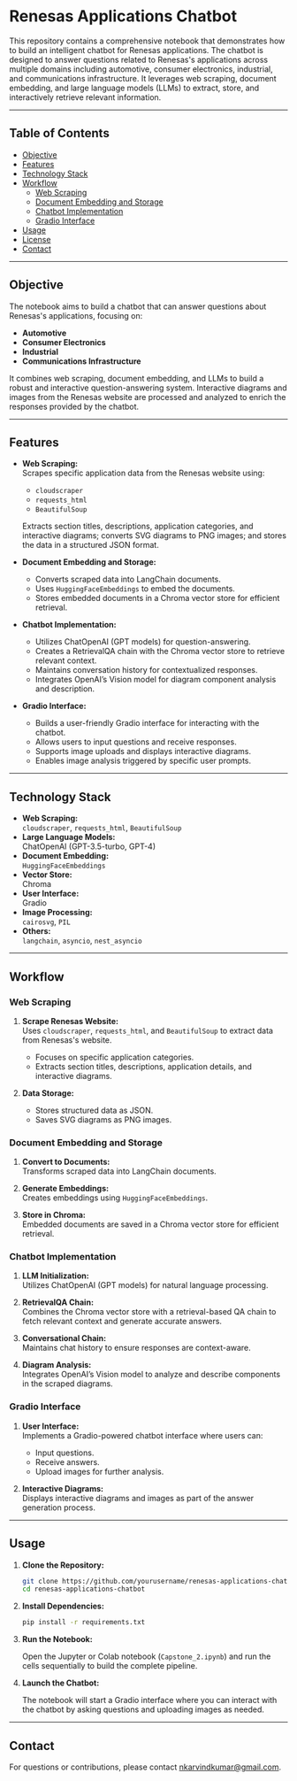 # Renesas Applications Chatbot

This repository contains a comprehensive notebook that demonstrates how to build an intelligent chatbot for Renesas applications. The chatbot is designed to answer questions related to Renesas's applications across multiple domains including automotive, consumer electronics, industrial, and communications infrastructure. It leverages web scraping, document embedding, and large language models (LLMs) to extract, store, and interactively retrieve relevant information.

---

## Table of Contents

- [Objective](#objective)
- [Features](#features)
- [Technology Stack](#technology-stack)
- [Workflow](#workflow)
  - [Web Scraping](#web-scraping)
  - [Document Embedding and Storage](#document-embedding-and-storage)
  - [Chatbot Implementation](#chatbot-implementation)
  - [Gradio Interface](#gradio-interface)
- [Usage](#usage)
- [License](#license)
- [Contact](#contact)

---

## Objective

The notebook aims to build a chatbot that can answer questions about Renesas's applications, focusing on:
- **Automotive**
- **Consumer Electronics**
- **Industrial**
- **Communications Infrastructure**

It combines web scraping, document embedding, and LLMs to build a robust and interactive question-answering system. Interactive diagrams and images from the Renesas website are processed and analyzed to enrich the responses provided by the chatbot.

---

## Features

- **Web Scraping:**  
  Scrapes specific application data from the Renesas website using:
  - `cloudscraper`
  - `requests_html`
  - `BeautifulSoup`
  
  Extracts section titles, descriptions, application categories, and interactive diagrams; converts SVG diagrams to PNG images; and stores the data in a structured JSON format.

- **Document Embedding and Storage:**  
  - Converts scraped data into LangChain documents.
  - Uses `HuggingFaceEmbeddings` to embed the documents.
  - Stores embedded documents in a Chroma vector store for efficient retrieval.

- **Chatbot Implementation:**  
  - Utilizes ChatOpenAI (GPT models) for question-answering.
  - Creates a RetrievalQA chain with the Chroma vector store to retrieve relevant context.
  - Maintains conversation history for contextualized responses.
  - Integrates OpenAI’s Vision model for diagram component analysis and description.

- **Gradio Interface:**  
  - Builds a user-friendly Gradio interface for interacting with the chatbot.
  - Allows users to input questions and receive responses.
  - Supports image uploads and displays interactive diagrams.
  - Enables image analysis triggered by specific user prompts.

---

## Technology Stack

- **Web Scraping:**  
  `cloudscraper`, `requests_html`, `BeautifulSoup`
- **Large Language Models:**  
  ChatOpenAI (GPT-3.5-turbo, GPT-4)
- **Document Embedding:**  
  `HuggingFaceEmbeddings`
- **Vector Store:**  
  Chroma
- **User Interface:**  
  Gradio
- **Image Processing:**  
  `cairosvg`, `PIL`
- **Others:**  
  `langchain`, `asyncio`, `nest_asyncio`

---

## Workflow

### Web Scraping

1. **Scrape Renesas Website:**  
   Uses `cloudscraper`, `requests_html`, and `BeautifulSoup` to extract data from Renesas's website.  
   - Focuses on specific application categories.
   - Extracts section titles, descriptions, application details, and interactive diagrams.
   
2. **Data Storage:**  
   - Stores structured data as JSON.
   - Saves SVG diagrams as PNG images.

### Document Embedding and Storage

1. **Convert to Documents:**  
   Transforms scraped data into LangChain documents.

2. **Generate Embeddings:**  
   Creates embeddings using `HuggingFaceEmbeddings`.

3. **Store in Chroma:**  
   Embedded documents are saved in a Chroma vector store for efficient retrieval.

### Chatbot Implementation

1. **LLM Initialization:**  
   Utilizes ChatOpenAI (GPT models) for natural language processing.

2. **RetrievalQA Chain:**  
   Combines the Chroma vector store with a retrieval-based QA chain to fetch relevant context and generate accurate answers.

3. **Conversational Chain:**  
   Maintains chat history to ensure responses are context-aware.

4. **Diagram Analysis:**  
   Integrates OpenAI’s Vision model to analyze and describe components in the scraped diagrams.

### Gradio Interface

1. **User Interface:**  
   Implements a Gradio-powered chatbot interface where users can:
   - Input questions.
   - Receive answers.
   - Upload images for further analysis.
   
2. **Interactive Diagrams:**  
   Displays interactive diagrams and images as part of the answer generation process.

---

## Usage

1. **Clone the Repository:**
   
   ```bash
   git clone https://github.com/yourusername/renesas-applications-chatbot.git
   cd renesas-applications-chatbot
   
2. **Install Dependencies:**
   
   ```bash
   pip install -r requirements.txt

2. **Run the Notebook:**

   Open the Jupyter or Colab notebook (`Capstone_2.ipynb`) and run the cells sequentially to build the complete pipeline.

3. **Launch the Chatbot:**

   The notebook will start a Gradio interface where you can interact with the chatbot by asking questions and uploading images as needed.

---

Contact
-------

For questions or contributions, please contact nkarvindkumar@gmail.com.
